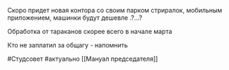 Скоро придет новая контора со своим парком стриралок, мобильным приложением, машинки будут дешевле .?…?

Обработка от тараканов скорее всего в начале марта

Кто не заплатил за общагу - напомнить



#Студсовет #актуально
[[Мануал председателя]]
